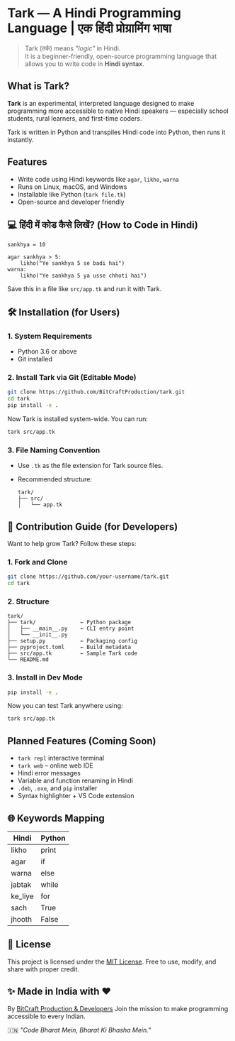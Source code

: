 
# Tark — A Hindi Programming Language | एक हिंदी प्रोग्रामिंग भाषा

> Tark (तर्क) means *"logic"* in Hindi.  
> It is a beginner-friendly, open-source programming language that allows you to write code in **Hindi syntax**.


## What is Tark?

**Tark** is an experimental, interpreted language designed to make programming more accessible to native Hindi speakers — especially school students, rural learners, and first-time coders.

Tark is written in Python and transpiles Hindi code into Python, then runs it instantly.


## Features

- Write code using Hindi keywords like `agar`, `likho`, `warna`
- Runs on Linux, macOS, and Windows
- Installable like Python (`tark file.tk`)
- Open-source and developer friendly



## 💻 हिंदी में कोड कैसे लिखें? (How to Code in Hindi)

```hindi
sankhya = 10

agar sankhya > 5:
    likho("Ye sankhya 5 se badi hai")
warna:
    likho("Ye sankhya 5 ya usse chhoti hai")
````

Save this in a file like `src/app.tk` and run it with Tark.



## 🛠️ Installation (for Users)

### 1. System Requirements

* Python 3.6 or above
* Git installed


### 2. Install Tark via Git (Editable Mode)

```bash
git clone https://github.com/BitCraftProduction/tark.git
cd tark
pip install -e .
```

Now Tark is installed system-wide. You can run:

```bash
tark src/app.tk
```



### 3. File Naming Convention

* Use `.tk` as the file extension for Tark source files.
* Recommended structure:

  ```
  tark/
  ├── src/
  │   └── app.tk
  ```


## 🤝 Contribution Guide (for Developers)

Want to help grow Tark? Follow these steps:

### 1. Fork and Clone

```bash
git clone https://github.com/your-username/tark.git
cd tark
```

### 2. Structure

```
tark/
├── tark/              ← Python package
│   ├── __main__.py    ← CLI entry point
│   └── __init__.py
├── setup.py           ← Packaging config
├── pyproject.toml     ← Build metadata
├── src/app.tk         ← Sample Tark code
└── README.md
```

### 3. Install in Dev Mode

```bash
pip install -e .
```

Now you can test Tark anywhere using:

```bash
tark src/app.tk
```



## Planned Features (Coming Soon)

* `tark repl` interactive terminal
* `tark web` – online web IDE
* Hindi error messages
* Variable and function renaming in Hindi
* `.deb`, `.exe`, and `pip` installer
* Syntax highlighter + VS Code extension



## 🌐 Keywords Mapping

| Hindi    | Python |
| -------- | ------ |
| likho    | print  |
| agar     | if     |
| warna    | else   |
| jabtak   | while  |
| ke\_liye | for    |
| sach     | True   |
| jhooth   | False  |



## 📄 License

This project is licensed under the [MIT License](./LICENSE).
Free to use, modify, and share with proper credit.


## ✨ Made in India with ❤️

By [BitCraft Production & Developers](https://www.bitcraftproduction.com)
Join the mission to make programming accessible to every Indian.

🇮🇳 *"Code Bharat Mein, Bharat Ki Bhasha Mein."*

